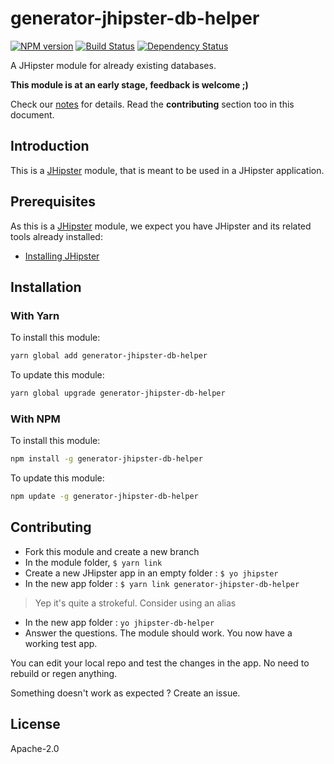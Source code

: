 # generator-jhipster-db-helper
[![NPM version][npm-image]][npm-url] [![Build Status][travis-image]][travis-url] [![Dependency Status][daviddm-image]][daviddm-url]

A JHipster module for already existing databases.

**This module is at an early stage, feedback is welcome ;)**

Check our [notes](notes.md) for details. Read the **contributing** section too in this document.

## Introduction

This is a [JHipster](http://jhipster.github.io/) module, that is meant to be used in a JHipster application.

## Prerequisites

As this is a [JHipster](http://jhipster.github.io/) module, we expect you have JHipster and its related tools already installed:

- [Installing JHipster](https://jhipster.github.io/installation.html)

## Installation

### With Yarn

To install this module:

```bash
yarn global add generator-jhipster-db-helper
```

To update this module:

```bash
yarn global upgrade generator-jhipster-db-helper
```

### With NPM

To install this module:

```bash
npm install -g generator-jhipster-db-helper
```

To update this module:

```bash
npm update -g generator-jhipster-db-helper
```

## Contributing

* Fork this module and create a new branch
* In the module folder, `$ yarn link`
* Create a new JHipster app in an empty folder : `$ yo jhipster`
* In the new app folder : `$ yarn link generator-jhipster-db-helper`

> Yep it's quite a strokeful. Consider using an alias

* In the new app folder : `yo jhipster-db-helper`
* Answer the questions. The module should work. You now have a working test app.

You can edit your local repo and test the changes in the app. No need to rebuild or regen anything.

Something doesn't work as expected ? Create an issue.

## License

Apache-2.0


[npm-image]: https://img.shields.io/npm/v/generator-jhipster-db-helper.svg
[npm-url]: https://npmjs.org/package/generator-jhipster-db-helper
[travis-image]: https://travis-ci.org/bastienmichaux/generator-jhipster-db-helper.svg?branch=master
[travis-url]: https://travis-ci.org/bastienmichaux/generator-jhipster-db-helper
[daviddm-image]: https://david-dm.org/bastienmichaux/generator-jhipster-db-helper.svg?theme=shields.io
[daviddm-url]: https://david-dm.org/bastienmichaux/generator-jhipster-module
